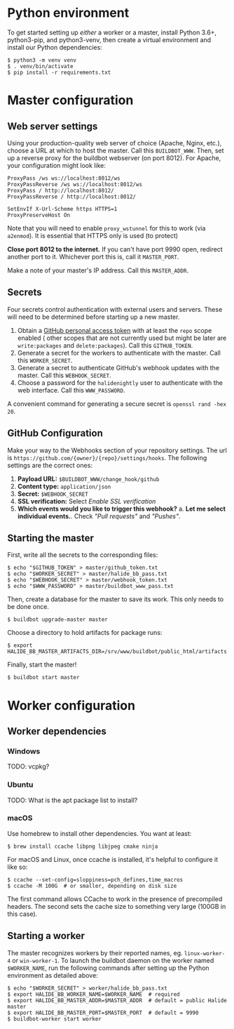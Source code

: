 # Python environment

To get started setting up _either_ a worker or a master, install Python 3.6+, python3-pip, and python3-venv, then create
a virtual environment and install our Python dependencies:

```console
$ python3 -m venv venv
$ . venv/bin/activate
$ pip install -r requirements.txt
```

# Master configuration

## Web server settings

Using your production-quality web server of choice (Apache, Nginx, etc.), choose a URL at which to host the master. Call
this `BUILDBOT_WWW`. Then, set up a reverse proxy for the buildbot webserver (on port 8012). For Apache, your
configuration might look like:

```
ProxyPass /ws ws://localhost:8012/ws
ProxyPassReverse /ws ws://localhost:8012/ws
ProxyPass / http://localhost:8012/
ProxyPassReverse / http://localhost:8012/

SetEnvIf X-Url-Scheme https HTTPS=1
ProxyPreserveHost On
```

Note that you will need to enable `proxy_wstunnel` for this to work (via `a2enmod`). It is essential that HTTPS only is
used (to protect)

**Close port 8012 to the internet.** If you can't have port 9990 open, redirect another port to it. Whichever port this
is, call it `MASTER_PORT`.

Make a note of your master's IP address. Call this `MASTER_ADDR`.

## Secrets

Four secrets control authentication with external users and servers. These will need to be determined before starting up
a new master.

1. Obtain a [GitHub personal access token](https://github.com/settings/tokens) with at least the `repo` scope enabled (
   other scopes that are not currently used but might be later are `write:packages` and `delete:packages`). Call
   this `GITHUB_TOKEN`.
2. Generate a secret for the workers to authenticate with the master. Call this `WORKER_SECRET`.
3. Generate a secret to authenticate GitHub's webhook updates with the master. Call this `WEBHOOK_SECRET`.
4. Choose a password for the `halidenightly` user to authenticate with the web interface. Call this `WWW_PASSWORD`.

A convenient command for generating a secure secret is `openssl rand -hex 20`.

## GitHub Configuration

Make your way to the Webhooks section of your repository settings. The url
is `https://github.com/{owner}/{repo}/settings/hooks`. The following settings are the correct ones:

1. **Payload URL:** `$BUILDBOT_WWW/change_hook/github`
2. **Content type:** `application/json`
3. **Secret:** `$WEBHOOK_SECRET`
4. **SSL verification:** Select _Enable SSL verification_
5. **Which events would you like to trigger this webhook?**
   a. **Let me select individual events.**. Check _"Pull requests"_ and _"Pushes"_.

## Starting the master

First, write all the secrets to the corresponding files:

```console
$ echo "$GITHUB_TOKEN" > master/github_token.txt
$ echo "$WORKER_SECRET" > master/halide_bb_pass.txt
$ echo "$WEBHOOK_SECRET" > master/webhook_token.txt
$ echo "$WWW_PASSWORD" > master/buildbot_www_pass.txt
```

Then, create a database for the master to save its work. This only needs to be done once.

```console
$ buildbot upgrade-master master
```

Choose a directory to hold artifacts for package runs:

```console
$ export HALIDE_BB_MASTER_ARTIFACTS_DIR=/srv/www/buildbot/public_html/artifacts
```

Finally, start the master!

```console
$ buildbot start master
```

# Worker configuration

## Worker dependencies

### Windows

TODO: vcpkg?

### Ubuntu

TODO: What is the apt package list to install?

### macOS

Use homebrew to install other dependencies. You want at least:

```console
$ brew install ccache libpng libjpeg cmake ninja
```

For macOS and Linux, once ccache is installed, it's helpful to configure it like so:

```console
$ ccache --set-config=sloppiness=pch_defines,time_macros
$ ccache -M 100G  # or smaller, depending on disk size
```

The first command allows CCache to work in the presence of precompiled headers. The second sets the cache size to
something very large (100GB in this case).

## Starting a worker

The master recognizes workers by their reported names, eg. `linux-worker-4` or `win-worker-1`. To launch the buildbot
daemon on the worker named `$WORKER_NAME`, run the following commands after setting up the Python environment as
detailed above:

```console
$ echo "$WORKER_SECRET" > worker/halide_bb_pass.txt
$ export HALIDE_BB_WORKER_NAME=$WORKER_NAME  # required
$ export HALIDE_BB_MASTER_ADDR=$MASTER_ADDR  # default = public Halide master
$ export HALIDE_BB_MASTER_PORT=$MASTER_PORT  # default = 9990
$ buildbot-worker start worker
```
